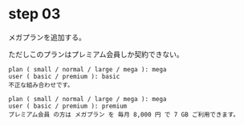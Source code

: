# step 03
メガプランを追加する。

ただしこのプランはプレミアム会員しか契約できない。

```
plan ( small / normal / large / mega ): mega
user ( basic / premium ): basic
不正な組み合わせです。
```

```
plan ( small / normal / large / mega ): mega
user ( basic / premium ): premium
プレミアム会員 の方は メガプラン を 毎月 8,000 円 で 7 GB ご利用できます。
```

